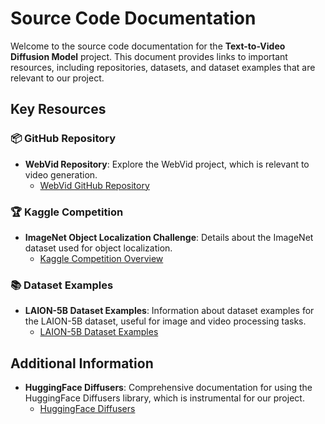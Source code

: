# Source Code Documentation

Welcome to the source code documentation for the **Text-to-Video Diffusion Model** project. This document provides links to important resources, including repositories, datasets, and dataset examples that are relevant to our project.

## Key Resources

### 📦 GitHub Repository
- **WebVid Repository**: Explore the WebVid project, which is relevant to video generation.
  - [WebVid GitHub Repository](https://github.com/m-bain/webvid)

### 🏆 Kaggle Competition
- **ImageNet Object Localization Challenge**: Details about the ImageNet dataset used for object localization.
  - [Kaggle Competition Overview](https://www.kaggle.com/c/imagenet-object-localization-challenge/overview/description)

### 📚 Dataset Examples
- **LAION-5B Dataset Examples**: Information about dataset examples for the LAION-5B dataset, useful for image and video processing tasks.
  - [LAION-5B Dataset Examples](https://github.com/rom1504/img2dataset/blob/main/dataset_examples/laion5B.md)

## Additional Information

- **HuggingFace Diffusers**: Comprehensive documentation for using the HuggingFace Diffusers library, which is instrumental for our project.
  - [HuggingFace Diffusers](https://huggingface.co/docs/diffusers/index)
